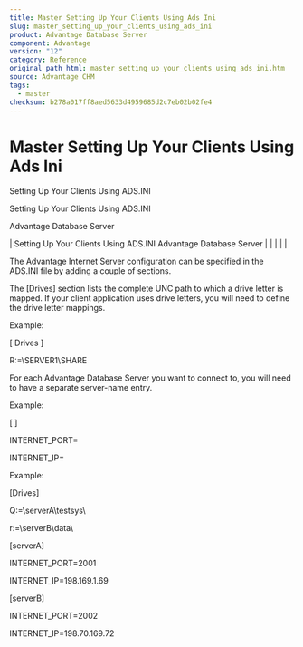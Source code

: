 ```yaml
---
title: Master Setting Up Your Clients Using Ads Ini
slug: master_setting_up_your_clients_using_ads_ini
product: Advantage Database Server
component: Advantage
version: "12"
category: Reference
original_path_html: master_setting_up_your_clients_using_ads_ini.htm
source: Advantage CHM
tags:
  - master
checksum: b278a017ff8aed5633d4959685d2c7eb02b02fe4
---
```


# Master Setting Up Your Clients Using Ads Ini

Setting Up Your Clients Using ADS.INI

Setting Up Your Clients Using ADS.INI

Advantage Database Server

| Setting Up Your Clients Using ADS.INI  Advantage Database Server |  |  |  |  |

The Advantage Internet Server configuration can be specified in the ADS.INI file by adding a couple of sections.

The [Drives] section lists the complete UNC path to which a drive letter is mapped. If your client application uses drive letters, you will need to define the drive letter mappings.

Example:

[ Drives ]

R:=\\SERVER1\SHARE

For each Advantage Database Server you want to connect to, you will need to have a separate server-name entry.

Example:

[ <server name> ]

INTERNET\_PORT=<the Internet port for the server>

INTERNET\_IP=<the IP address for the Advantage Database Server>

Example:

[Drives]

Q:=\\serverA\testsys\

r:=\\serverB\data\

[serverA]

INTERNET\_PORT=2001

INTERNET\_IP=198.169.1.69

[serverB]

INTERNET\_PORT=2002

INTERNET\_IP=198.70.169.72
